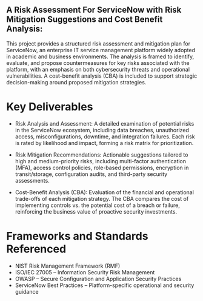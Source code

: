 ## A Risk Assessment For ServiceNow with Risk Mitigation Suggestions and Cost Benefit Analysis: 
This project provides a structured risk assessment and mitigation plan for ServiceNow, an enterprise IT service management platform widely adopted in academic and business environments. The analysis is framed to identify, evaluate, and propose countermeasures for key risks associated with the platform, with an emphasis on both cybersecurity threats and operational vulnerabilities. A cost-benefit analysis (CBA) is included to support strategic decision-making around proposed mitigation strategies.

# Key Deliverables
- Risk Analysis and Assessment:
A detailed examination of potential risks in the ServiceNow ecosystem, including data breaches, unauthorized access, misconfigurations, downtime, and integration failures. Each risk is rated by likelihood and impact, forming a risk matrix for prioritization.

- Risk Mitigation Recommendations:
Actionable suggestions tailored to high and medium-priority risks, including multi-factor authentication (MFA), access control policies, role-based permissions, encryption in transit/storage, configuration audits, and third-party security assessments.

- Cost-Benefit Analysis (CBA):
Evaluation of the financial and operational trade-offs of each mitigation strategy. The CBA compares the cost of implementing controls vs. the potential cost of a breach or failure, reinforcing the business value of proactive security investments.

# Frameworks and Standards Referenced
- NIST Risk Management Framework (RMF)
- ISO/IEC 27005 – Information Security Risk Management
- OWASP – Secure Configuration and Application Security Practices
- ServiceNow Best Practices – Platform-specific operational and security guidance
